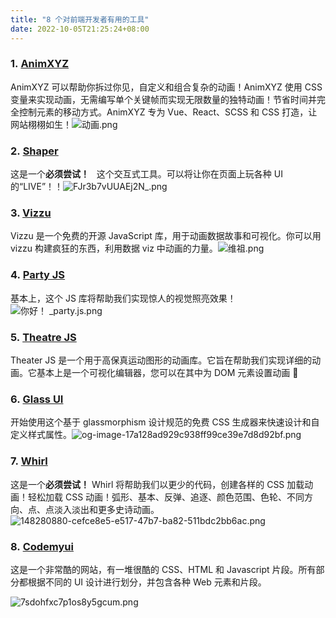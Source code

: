 ```yaml
---
title: "8 个对前端开发者有用的工具"
date: 2022-10-05T21:25:24+08:00
---
```


### 1. [AnimXYZ](https://animxyz.com/)

AnimXYZ 可以帮助你拆过你见，自定义和组合复杂的动画！AnimXYZ 使用 CSS 变量来实现动画，无需编写单个关键帧而实现无限数量的独特动画！节省时间并完全控制元素的移动方式。AnimXYZ 专为 Vue、React、SCSS 和 CSS 打造，让网站栩栩如生！![动画.png](https://p3-juejin.byteimg.com/tos-cn-i-k3u1fbpfcp/71a4afdbd7e6494fa9b7ecd32600e32b~tplv-k3u1fbpfcp-zoom-in-crop-mark:3024:0:0:0.awebp)

### 2. [Shaper](https://hihayk.github.io/shaper/)

这是一个**必须尝试！**   这个交互式工具。可以将让你在页面上玩各种 UI 的“LIVE”！！![FJr3b7vUUAEj2N_.png](https://p3-juejin.byteimg.com/tos-cn-i-k3u1fbpfcp/445168ff830d4a5294080be50c56ae62~tplv-k3u1fbpfcp-zoom-in-crop-mark:3024:0:0:0.awebp)

### 3. [Vizzu](https://vizzuhq.com/)

Vizzu 是一个免费的开源 JavaScript 库，用于动画数据故事和可视化。你可以用 vizzu 构建疯狂的东西，利用数据 viz 中动画的力量。![维祖.png](https://p3-juejin.byteimg.com/tos-cn-i-k3u1fbpfcp/ca1cea3c118f4c1eb4ac25145f2c1b25~tplv-k3u1fbpfcp-zoom-in-crop-mark:3024:0:0:0.awebp)

### 4. [Party JS](https://party.js.org/)

基本上，这个 JS 库将帮助我们实现惊人的视觉照亮效果！![你好！ _party.js.png](https://p3-juejin.byteimg.com/tos-cn-i-k3u1fbpfcp/183be206702242eda1e41c61e6218467~tplv-k3u1fbpfcp-zoom-in-crop-mark:3024:0:0:0.awebp)

### 5. [Theatre JS](https://www.theatrejs.com/)

Theater JS 是一个用于高保真运动图形的动画库。它旨在帮助我们实现详细的动画。它基本上是一个可视化编辑器，您可以在其中为 DOM 元素设置动画 🤯

### 6. [Glass UI](https://ui.glass/generator/)

开始使用这个基于 glassmorphism 设计规范的免费 CSS 生成器来快速设计和自定义样式属性。![og-image-17a128ad929c938ff99ce39e7d8d92bf.png](https://p3-juejin.byteimg.com/tos-cn-i-k3u1fbpfcp/a1b56a7219174b508a522731dbc0df72~tplv-k3u1fbpfcp-zoom-in-crop-mark:3024:0:0:0.awebp)

### 7. [Whirl](https://whirl.netlify.app/)

这是一个**必须尝试！** Whirl 将帮助我们以更少的代码，创建各样的 CSS 加载动画！轻松加载 CSS 动画！弧形、基本、反弹、追逐、颜色范围、色轮、不同方向、点、点淡入淡出和更多史诗动画。![148280880-cefce8e5-e517-47b7-ba82-511bdc2bb6ac.png](https://p3-juejin.byteimg.com/tos-cn-i-k3u1fbpfcp/df8e7cbfaf624fd28f68377ee285716c~tplv-k3u1fbpfcp-zoom-in-crop-mark:3024:0:0:0.awebp)

### 8. [Codemyui](https://codemyui.com/)

这是一个非常酷的网站，有一堆很酷的 CSS、HTML 和 Javascript 片段。所有部分都根据不同的 UI 设计进行划分，并包含各种 Web 元素和片段。

![7sdohfxc7p1os8y5gcum.png](https://p3-juejin.byteimg.com/tos-cn-i-k3u1fbpfcp/ff94531cd6d14cbc822892dcef1a4756~tplv-k3u1fbpfcp-zoom-in-crop-mark:3024:0:0:0.awebp)

